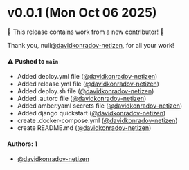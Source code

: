 # v0.0.1 (Mon Oct 06 2025)

:tada: This release contains work from a new contributor! :tada:

Thank you, null[@davidkonradov-netizen](https://github.com/davidkonradov-netizen), for all your work!

#### ⚠️ Pushed to `main`

- Added deploy.yml file ([@davidkonradov-netizen](https://github.com/davidkonradov-netizen))
- Added release.yml file ([@davidkonradov-netizen](https://github.com/davidkonradov-netizen))
- Added deploy.sh file ([@davidkonradov-netizen](https://github.com/davidkonradov-netizen))
- Added .autorc file ([@davidkonradov-netizen](https://github.com/davidkonradov-netizen))
- Added amber.yaml secrets file ([@davidkonradov-netizen](https://github.com/davidkonradov-netizen))
- Added django quickstart ([@davidkonradov-netizen](https://github.com/davidkonradov-netizen))
- create .docker-compose.yml ([@davidkonradov-netizen](https://github.com/davidkonradov-netizen))
- create README.md ([@davidkonradov-netizen](https://github.com/davidkonradov-netizen))

#### Authors: 1

- [@davidkonradov-netizen](https://github.com/davidkonradov-netizen)
